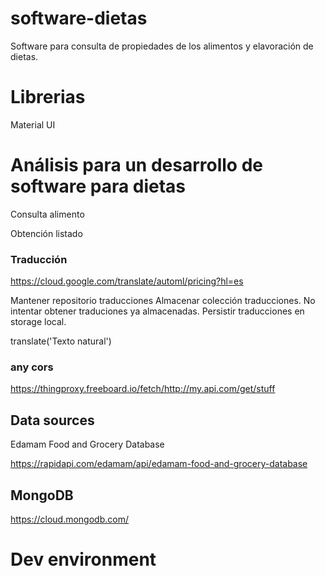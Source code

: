 # software-dietas
Software para consulta de propiedades de los alimentos y elavoración de dietas.


# Librerias

Material UI




# Análisis para un desarrollo de software para dietas


Consulta alimento

Obtención listado







### Traducción

https://cloud.google.com/translate/automl/pricing?hl=es

Mantener repositorio traducciones
Almacenar colección traducciones. No intentar obtener traduciones ya almacenadas. Persistir traducciones en storage local.

translate('Texto natural')


### any cors

https://thingproxy.freeboard.io/fetch/http://my.api.com/get/stuff



## Data sources


Edamam Food and Grocery Database

https://rapidapi.com/edamam/api/edamam-food-and-grocery-database


## MongoDB
https://cloud.mongodb.com/



# Dev environment